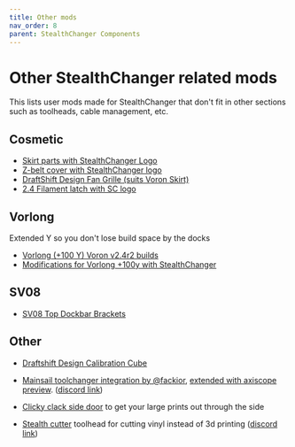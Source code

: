 ```yaml
---
title: Other mods
nav_order: 8
parent: StealthChanger Components
---
```


# Other StealthChanger related mods

This lists user mods made for StealthChanger that don't fit in other sections such as toolheads, cable management, etc.

## Cosmetic

* [Skirt parts with StealthChanger Logo](https://github.com/sdylewski/StealthChanger/tree/main/UserMods/Tavroswyn/Skirt)
* [Z-belt cover with StealthChanger logo](https://github.com/sdylewski/StealthChanger/tree/main/UserMods/TheSin-/Z_Belt_Cover)
* [DraftShift Design Fan Grille (suits Voron Skirt)](https://www.printables.com/model/1381254-draftshift-design-fan-grille-suits-voron-skirt)
* [2.4 Filament latch with SC logo](https://www.printables.com/model/1146327-voron-24-filament-latch-stealthchanger-logo)

## Vorlong
Extended Y so you don't lose build space by the docks
* [Vorlong (+100 Y) Voron v2.4r2 builds](https://github.com/DraftShift/StealthChanger/tree/main/UserMods/TheSin-/Vorlong_%2B100y)
* [Modifications for Vorlong +100y with StealthChanger](https://github.com/DraftShift/StealthChanger/tree/main/UserMods/Tavroswyn/Vorlong_%2B100y)
  
## SV08
* [SV08 Top Dockbar Brackets](https://github.com/DraftShift/StealthChanger/tree/main/UserMods/TheSin-/SV08_Dockbar_Brackets)

## Other

* [Draftshift Design Calibration Cube](https://www.printables.com/model/1395530-draftshift-design-calibration-cube)

* [Mainsail toolchanger integration by @fackior](https://github.com/fakcior/mainsail), [extended with axiscope preview](https://github.com/drake7707/mainsail). ([discord link](https://discord.com/channels/1226846451028725821/1336074255078653963))
  
* [Clicky clack side door](https://github.com/DraftShift/DoorBuffer/tree/main/UserMods/MikeYankeeOscarBeta/Doorbuffer_Clicky-Clack_Side_Door) to get your large prints out through the side

* [Stealth cutter](https://www.printables.com/model/1286354-drag-knife-toolhead-compatible-with-stealthchanger) toolhead for cutting vinyl instead of 3d printing ([discord link](https://discord.com/channels/1226846451028725821/1366440256332632134))
